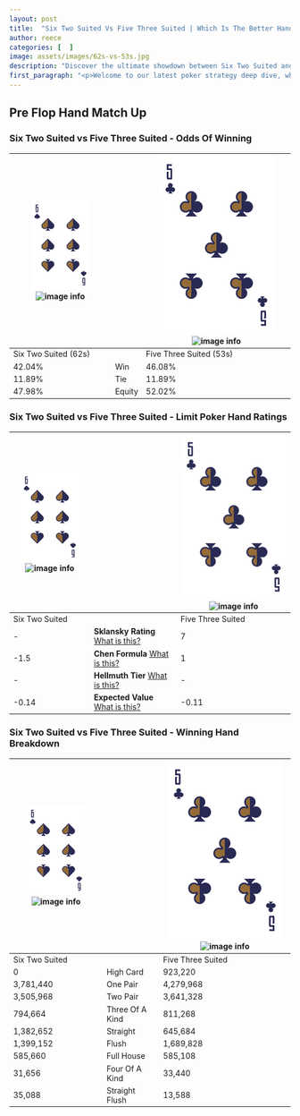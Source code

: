 ```yaml
---
layout: post
title:  "Six Two Suited Vs Five Three Suited | Which Is The Better Hand In Poker? A Complete Guide"
author: reece
categories: [  ]
image: assets/images/62s-vs-53s.jpg
description: "Discover the ultimate showdown between Six Two Suited and Five Three Suited in poker! Uncover the odds, strategies, and scenarios where one hand triumphs over the other. Get ready to up your poker game with this thrilling analysis."
first_paragraph: "<p>Welcome to our latest poker strategy deep dive, where we're pitting two distinct hands against each other in a high-stakes showdown: Six Two Suited vs Five Three Suited.</p><p>In the dynamic world of poker, every decision counts, and knowing which hand holds the upper hand is key to your success at the table.</p><p>In this article, we'll dissect these two hands, explore the scenarios where one dominates the other, and equip you with the knowledge to make strategic choices that can tip the odds in your favor.</p><p>Get ready to unravel the intriguing dynamics of these poker hands and elevate your game to new heights.</p>"
---
```




[comment]: # (sp0)

## Pre Flop Hand Match Up

<div class="table hand-ratings" markdown="1"> 



### Six Two Suited vs Five Three Suited - Odds Of Winning


    
| ![image info](assets/images/hand1/6.png) ![image info](assets/images/hand1/2s.png) |  | ![image info](assets/images/hand2/5.png) ![image info](assets/images/hand2/3s.png) |
| -------- | -------- | -------- |
| Six Two Suited (62s) |  | Five Three Suited (53s) |
| 42.04% | Win | 46.08% |
| 11.89% | Tie | 11.89% |
| 47.98% | Equity | 52.02% |




[comment]: # (sp1)



### Six Two Suited vs Five Three Suited - Limit Poker Hand Ratings


    
| ![image info](assets/images/hand1/6.png) ![image info](assets/images/hand1/2s.png) |  | ![image info](assets/images/hand2/5.png) ![image info](assets/images/hand2/3s.png) |
| -------- | -------- | -------- |
| Six Two Suited |  | Five Three Suited |
| - | **Sklansky Rating** [What is this?](/sklansky-rating-explained) | 7 |
| -1.5 | **Chen Formula** [What is this?](/chen-formula-explained) | 1 |
| - | **Hellmuth Tier** [What is this?](/Hellmuth-tier-explained) | - |
| -0.14 | **Expected Value** [What is this?](/expected-value-explained) | -0.11 |




[comment]: # (sp2)



### Six Two Suited vs Five Three Suited - Winning Hand Breakdown


    
| ![image info](assets/images/hand1/6.png) ![image info](assets/images/hand1/2s.png) |  | ![image info](assets/images/hand2/5.png) ![image info](assets/images/hand2/3s.png) |
| -------- | -------- | -------- |
| Six Two Suited |  | Five Three Suited |
| 0 | High Card | 923,220 |
| 3,781,440 | One Pair | 4,279,968 |
| 3,505,968 | Two Pair | 3,641,328 |
| 794,664 | Three Of A Kind | 811,268 |
| 1,382,652 | Straight | 645,684 |
| 1,399,152 | Flush | 1,689,828 |
| 585,660 | Full House | 585,108 |
| 31,656 | Four Of A Kind | 33,440 |
| 35,088 | Straight Flush | 13,588 |




[comment]: # (sp3)



</div>

[comment]: # (sp4)



[comment]: # (sp5)

